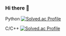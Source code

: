 ### Hi there 👋

<!--
**SeungminKimdev/SeungminKimdev** is a ✨ _special_ ✨ repository because its `README.md` (this file) appears on your GitHub profile.

Here are some ideas to get you started:

- 🔭 I’m currently working on ...
- 🌱 I’m currently learning ...
- 👯 I’m looking to collaborate on ...
- 🤔 I’m looking for help with ...
- 💬 Ask me about ...
- 📫 How to reach me: ...
- 😄 Pronouns: ...
- ⚡ Fun fact: ...
-->
Python
[![Solved.ac Profile](http://mazassumnida.wtf/api/v2/generate_badge?boj=seumgmin_py)](https://solved.ac/seungmin_py/)

C/C++
[![Solved.ac Profile](http://mazassumnida.wtf/api/v2/generate_badge?boj=ksm7250432)](https://solved.ac/ksm7250432/)
